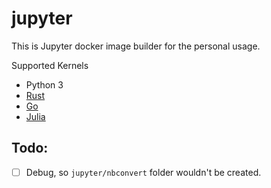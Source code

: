 # jupyter

This is Jupyter docker image builder for the personal usage.

Supported Kernels

* Python 3
* [Rust](https://github.com/google/evcxr/)
* [Go](https://github.com/gopherdata/gophernotes/)
* [Julia](https://github.com/JuliaLang/IJulia.jl)

## Todo:

* [ ] Debug, so `jupyter/nbconvert` folder wouldn't be created.
